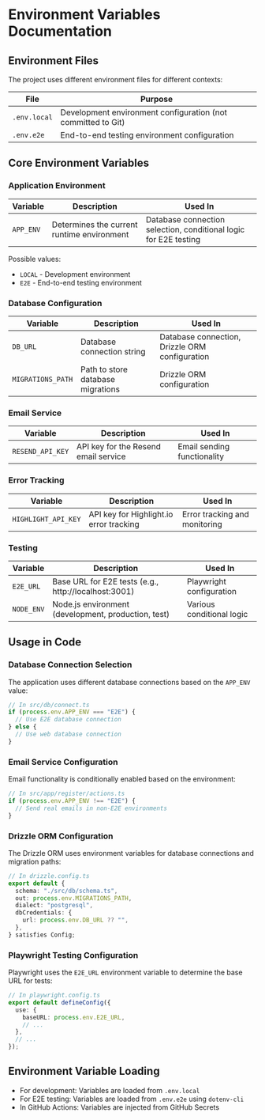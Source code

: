 # Environment Variables Documentation

## Environment Files

The project uses different environment files for different contexts:

| File         | Purpose                                                      |
| ------------ | ------------------------------------------------------------ |
| `.env.local` | Development environment configuration (not committed to Git) |
| `.env.e2e`   | End-to-end testing environment configuration                 |

## Core Environment Variables

### Application Environment

| Variable  | Description                                | Used In                                                          |
| --------- | ------------------------------------------ | ---------------------------------------------------------------- |
| `APP_ENV` | Determines the current runtime environment | Database connection selection, conditional logic for E2E testing |

Possible values:

- `LOCAL` - Development environment
- `E2E` - End-to-end testing environment

### Database Configuration

| Variable          | Description                       | Used In                                        |
| ----------------- | --------------------------------- | ---------------------------------------------- |
| `DB_URL`          | Database connection string        | Database connection, Drizzle ORM configuration |
| `MIGRATIONS_PATH` | Path to store database migrations | Drizzle ORM configuration                      |

### Email Service

| Variable         | Description                          | Used In                     |
| ---------------- | ------------------------------------ | --------------------------- |
| `RESEND_API_KEY` | API key for the Resend email service | Email sending functionality |

### Error Tracking

| Variable            | Description                             | Used In                       |
| ------------------- | --------------------------------------- | ----------------------------- |
| `HIGHLIGHT_API_KEY` | API key for Highlight.io error tracking | Error tracking and monitoring |

### Testing

| Variable   | Description                                          | Used In                   |
| ---------- | ---------------------------------------------------- | ------------------------- |
| `E2E_URL`  | Base URL for E2E tests (e.g., http://localhost:3001) | Playwright configuration  |
| `NODE_ENV` | Node.js environment (development, production, test)  | Various conditional logic |

## Usage in Code

### Database Connection Selection

The application uses different database connections based on the `APP_ENV` value:

```typescript
// In src/db/connect.ts
if (process.env.APP_ENV === "E2E") {
  // Use E2E database connection
} else {
  // Use web database connection
}
```

### Email Service Configuration

Email functionality is conditionally enabled based on the environment:

```typescript
// In src/app/register/actions.ts
if (process.env.APP_ENV !== "E2E") {
  // Send real emails in non-E2E environments
}
```

### Drizzle ORM Configuration

The Drizzle ORM uses environment variables for database connections and migration paths:

```typescript
// In drizzle.config.ts
export default {
  schema: "./src/db/schema.ts",
  out: process.env.MIGRATIONS_PATH,
  dialect: "postgresql",
  dbCredentials: {
    url: process.env.DB_URL ?? "",
  },
} satisfies Config;
```

### Playwright Testing Configuration

Playwright uses the `E2E_URL` environment variable to determine the base URL for tests:

```typescript
// In playwright.config.ts
export default defineConfig({
  use: {
    baseURL: process.env.E2E_URL,
    // ...
  },
  // ...
});
```

## Environment Variable Loading

- For development: Variables are loaded from `.env.local`
- For E2E testing: Variables are loaded from `.env.e2e` using `dotenv-cli`
- In GitHub Actions: Variables are injected from GitHub Secrets
